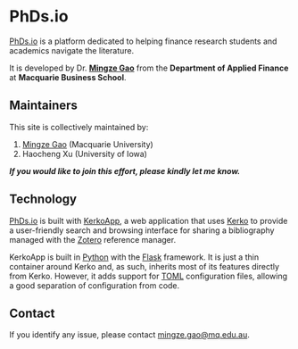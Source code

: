 
# PhDs.io

[PhDs.io] is a platform dedicated to helping finance research students and academics navigate the literature.

It is developed by Dr. [__Mingze Gao__](https://mingze-gao.com) from the __Department of Applied Finance__ at __Macquarie Business School__.

## Maintainers

This site is collectively maintained by:

1. [Mingze Gao](https://mingze-gao.com) (Macquarie University)
2. Haocheng Xu (University of Iowa)

___If you would like to join this effort, please kindly let me know.___

## Technology

[PhDs.io] is built with [KerkoApp], a web application that uses [Kerko] to provide a user-friendly search and browsing interface for sharing a bibliography managed with the [Zotero] reference manager.

KerkoApp is built in [Python] with the [Flask] framework. It is just a thin container around Kerko and, as such, inherits most of its features directly from Kerko. However, it adds support for [TOML] configuration files, allowing a good separation of configuration from code.

## Contact

If you identify any issue, please contact [mingze.gao@mq.edu.au](mailto:mingze.gao@mq.edu.au).

[PhDs.io]: https://phds.io
[Kerko]: https://github.com/whiskyechobravo/kerko
[KerkoApp]: https://github.com/whiskyechobravo/kerkoapp
[Flask]: https://pypi.org/project/Flask/
[Python]: https://www.python.org/
[TOML]: https://toml.io/
[Zotero]: https://www.zotero.org/
